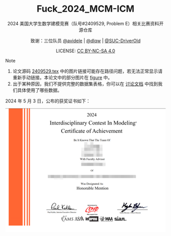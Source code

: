 <div align="center">

# Fuck_2024_MCM-ICM

2024 美国大学生数学建模竞赛（队号#2409529, Problem E）相关比赛资料开源仓库

致谢：三位队员 [@avidele](https://github.com/avidele) | [@dlqw](https://github.com/dlqw) | [@SUC-DriverOld](https://github.com/SUC-DriverOld)

LICENSE: [CC BY-NC-SA 4.0](https://creativecommons.org/licenses/by-nc-sa/4.0/deed.zh)

</div>

> [!NOTE]
>
> 1. 论文源码 [2409529.tex](./2409529.tex) 中的图片链接可能存在路径问题，若无法正常显示请重新手动链接。本论文中的部分图片在 [figure](./figure/) 中。
> 2. 出于某种原因，我们不提供完整的数据集表格，你可以在 [讨论文档](./Document.pdf) 中找到我们具体使用了哪些数据。

2024 年 5 月 3 日，公布的获奖证书如下：

![image](./figure/2409529.png)
